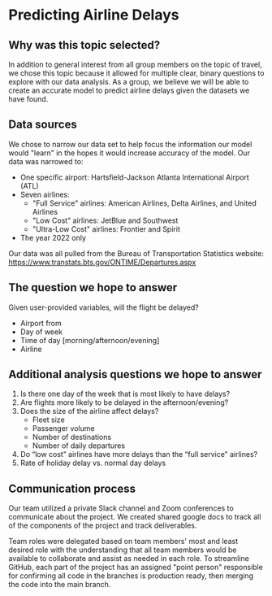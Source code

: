 # Predicting Airline Delays

## Why was this topic selected? 
In addition to general interest from all group members on the topic of travel, we chose this topic because it allowed for multiple clear, binary questions to explore with our data analysis. As a group, we believe we will be able to create an accurate model to predict airline delays given the datasets we have found. 

## Data sources
We chose to narrow our data set to help focus the information our model would "learn" in the hopes it would increase accuracy of the model. Our data was narrowed to: 
- One specific airport: Hartsfield-Jackson Atlanta International Airport (ATL)
- Seven airlines:
    - "Full Service" airlines: American Airlines, Delta Airlines, and United Airlines
    - "Low Cost" airlines: JetBlue and Southwest
    - "Ultra-Low Cost" airlines: Frontier and Spirit
- The year 2022 only 

Our data was all pulled from the Bureau of Transportation Statistics website: https://www.transtats.bts.gov/ONTIME/Departures.aspx

## The question we hope to answer
Given user-provided variables, will the flight be delayed?
- Airport from
- Day of week
- Time of day [morning/afternoon/evening]
- Airline

## Additional analysis questions we hope to answer
1. Is there one day of the week that is most likely to have delays? 
2. Are flights more likely to be delayed in the afternoon/evening? 
3. Does the size of the airline affect delays?
    * Fleet size
    * Passenger volume
    * Number of destinations
    * Number of daily departures
4. Do “low cost” airlines have more delays than the “full service” airlines?
5. Rate of holiday delay vs. normal day delays

## Communication process
Our team utilized a private Slack channel and Zoom conferences to communicate about the project. We created shared google docs to track all of the components of the project and track deliverables. 

Team roles were delegated based on team members' most and least desired role with the understanding that all team members would be available to collaborate and assist as needed in each role. To streamline GitHub, each part of the project has an assigned "point person" responsible for confirming all code in the branches is production ready, then merging the code into the main branch. 
